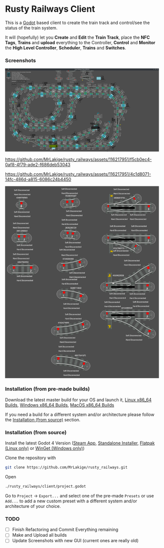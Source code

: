 # Rusty Railways Client

This is a [Godot](https://godotengine.org/) based client to create the train track and control/see the status of the train system.

It will (hopefully) let you **Create** and **Edit** the **Train Track**, place the **NFC Tags**, **Trains** and **upload** everything to the Controller,
**Control** and **Monitor** the **High Level Controller**, **Scheduler**, **Trains** and **Switches**.

### Screenshots
![example-train-track](./screenshots/example-train-track.png)

https://github.com/MrLakige/rusty_railways/assets/116217951/f5cb0ec4-0af8-4f79-ade2-f686deb53043

https://github.com/MrLakige/rusty_railways/assets/116217951/4c1d8071-14fc-486d-a815-6086c24b4450

![available-train-track-pieces](./screenshots/available-train-track-pieces.png)

### Installation (from pre-made builds)
Download the latest master build for your OS and launch it, [Linux x86_64 Builds](https://github.com/MrLakige/rusty_railways/tree/main/client/build/linux_x86_64), [Windows x86_64 Builds](https://github.com/MrLakige/rusty_railways/tree/main/client/build/windows_x86_64), [MacOS x86_64 Builds](https://github.com/MrLakige/rusty_railways/tree/main/client/build/macos_x86_64)

If you need a build for a different system and/or architecture please follow the [Installation (from source)](#Installation (from source)) section.

### Installation (from source)
Install the latest Godot 4 Version ([Steam App](https://store.steampowered.com/app/404790/Godot_Engine/), [Standalone Installer](https://godotengine.org/download/windows/), [Flatpak (Linux only)](https://flathub.org/apps/org.godotengine.Godot) or [WinGet (Windows only)](https://winstall.app/apps/GodotEngine.GodotEngine))

Clone the repository with 
```bash
git clone https://github.com/MrLakige/rusty_railways.git
```

Open 
```bash
./rusty_railways/client/project.godot
```

Go to `Project` -> `Export...` and select one of the pre-made `Presets` or use `Add...` to add a new custom preset with a different system and/or architecture of your choice.

### TODO
- [ ] Finish Refactoring and Commit Everything remaining
- [ ] Make and Upload all builds
- [ ] Update Screenshots with new GUI (current ones are really old)
